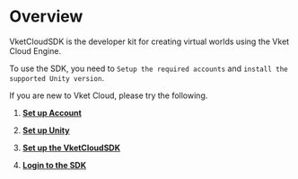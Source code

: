 
# Overview

VketCloudSDK is the developer kit for creating virtual worlds using the Vket Cloud Engine.  

To use the SDK, you need to  `Setup the required accounts` and `install the supported Unity version`.  

If you are new to Vket Cloud, please try the following.  

1. **[Set up Account](AboutVketCloudSDK/SetupAccount.md)**

2. **[Set up Unity](AboutVketCloudSDK/OperatingEnvironment.md)**

3. **[Set up the VketCloudSDK](AboutVketCloudSDK/SetupSDK_external.md)**

4. **[Login to the SDK](AboutVketCloudSDK/LoginSDK.md)**
